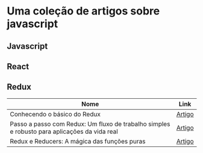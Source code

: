 # Uma coleção de artigos sobre javascript

## Javascript

## React

## Redux
| Nome          | Link            |
| ------------- |:-------------:|
|Conhecendo o básico do Redux     | <a href="https://blog.coderockr.com/conhecendo-o-b%C3%A1sico-do-redux-7315bcf09cef#.7t2g8tgvo">Artigo</a> |
| Passo a passo com Redux: Um fluxo de trabalho simples e robusto para aplicações da vida real | <a href="https://medium.com/nossa-coletividad/passo-a-passo-com-redux-um-fluxo-de-trabalho-simples-e-robusto-para-aplica%C3%A7%C3%B5es-da-vida-real-9b8f8236a1cb#.zcbjeh44x">Artigo</a> |
| Redux e Reducers: A mágica das funções puras | <a href="https://medium.com/@oieduardorabelo/redux-e-reducers-a-m%C3%A1gica-das-fun%C3%A7%C3%B5es-puras-65e5beb093d8#.hijob3lyj">Artigo</a>|
